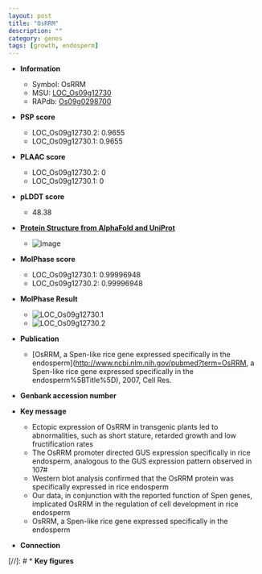```yaml
---
layout: post
title: "OsRRM"
description: ""
category: genes
tags: [growth, endosperm]
---
```


* **Information**  
    + Symbol: OsRRM  
    + MSU: [LOC_Os09g12730](http://rice.plantbiology.msu.edu/cgi-bin/ORF_infopage.cgi?orf=LOC_Os09g12730)  
    + RAPdb: [Os09g0298700](http://rapdb.dna.affrc.go.jp/viewer/gbrowse_details/irgsp1?name=Os09g0298700)  

* **PSP score**  
    + LOC_Os09g12730.2: 0.9655 
    + LOC_Os09g12730.1: 0.9655 

* **PLAAC score**  
    + LOC_Os09g12730.2: 0 
    + LOC_Os09g12730.1: 0 

* **pLDDT score**
    + 48.38

* **[Protein Structure from AlphaFold and UniProt](https://www.uniprot.org/uniprotkb/Q0J2U0/entry#structure)**
    + ![image](https://ricepsp.github.io/images/Q0/AF-Q0J2U0-F1.png)

* **MolPhase score**
    + LOC_Os09g12730.1: 0.99996948
    + LOC_Os09g12730.2: 0.99996948

* **MolPhase Result**
    + ![LOC_Os09g12730.1](https://304243504.github.io/Pictures/LOC_Os09g/LOC_Os09g12730.1.png)
    + ![LOC_Os09g12730.2](https://304243504.github.io/Pictures/LOC_Os09g/LOC_Os09g12730.2.png)

* **Publication**  
    + [OsRRM, a Spen-like rice gene expressed specifically in the endosperm](http://www.ncbi.nlm.nih.gov/pubmed?term=OsRRM, a Spen-like rice gene expressed specifically in the endosperm%5BTitle%5D), 2007, Cell Res.

* **Genbank accession number**  

* **Key message**  
    + Ectopic expression of OsRRM in transgenic plants led to abnormalities, such as short stature, retarded growth and low fructification rates
    + The OsRRM promoter directed GUS expression specifically in rice endosperm, analogous to the GUS expression pattern observed in 107#
    + Western blot analysis confirmed that the OsRRM protein was specifically expressed in rice endosperm
    + Our data, in conjunction with the reported function of Spen genes, implicated OsRRM in the regulation of cell development in rice endosperm
    + OsRRM, a Spen-like rice gene expressed specifically in the endosperm

* **Connection**  

[//]: # * **Key figures**  


